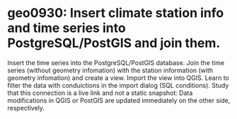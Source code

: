 # geo0930: Insert climate station info and time series into PostgreSQL/PostGIS and join them. 
Insert the time series into the PostgreSQL/PostGIS database. Join the time series (without geometry infomation) with the station information (with geometry infomation) and create a view. Import the view into QGIS. Learn to filter the data with conduictions in the import dialog (SQL conditions). Study that this connection is a live link and not a static snapshot: Data modifications in QGIS or PostGIS are updated immediately on the other side, respectively.
